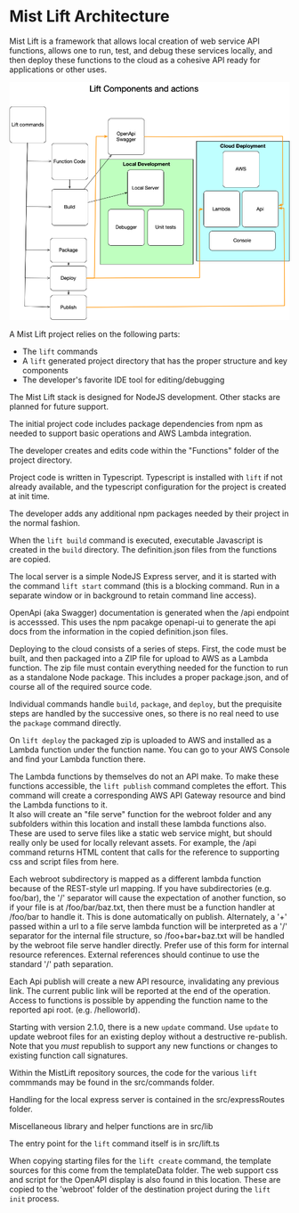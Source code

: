 
# Mist Lift Architecture

Mist Lift is a framework that allows local creation of web service API functions,
allows one to run, test, and debug these services locally, and then deploy these
functions to the cloud as a cohesive API ready for applications or other uses.

![architecture diagram](Lift%20Components%20and%20Actions.png)

A Mist Lift project relies on the following parts:

- The `lift` commands
- A `lift` generated project directory that has the proper structure and key components
- The developer's favorite IDE tool for editing/debugging

The Mist Lift stack is designed for NodeJS development. Other stacks are 
planned for future support.

The initial project code includes package dependencies from npm as needed
to support basic operations and AWS Lambda integration.

The developer creates and edits code within the "Functions" folder of the
project directory.

Project code is written in Typescript.  Typescript is installed with `lift` if not already
available, and the typescript configuration for the project is created at
init time.

The developer adds any additional npm packages needed by their project in the normal fashion.

When the `lift build` command is executed, executable Javascript is created in the 
`build` directory. The definition.json files from the functions are copied.

The local server is a simple NodeJS Express server, and it is started with the command
`lift start` command (this is a blocking command. Run in a separate window or in background to retain command line access).

OpenApi (aka Swagger) documentation is generated when the /api endpoint is accesssed.
This uses the npm pacakge openapi-ui to generate the api docs from the information
in the copied definition.json files.

Deploying to the cloud consists of a series of steps.
First, the code must be built, and then packaged into a ZIP file
for upload to AWS as a Lambda function.  The zip file must contain
everything needed for the function to run as a standalone Node package.
This includes a proper package.json, and of course all of the required
source code.

Individual commands handle `build`, `package`, and `deploy`, but the prequisite
steps are handled by the successive ones, so there is no real need to use the
`package` command directly.

On `lift deploy` the packaged zip is uploaded to AWS and installed as a Lambda function
under the function name.  You can go to your AWS Console and find your Lambda function there.

The Lambda functions by themselves do not an API make.  To make these functions
accessible, the `lift publish` command completes the effort.
This command will create a corresponding AWS API Gateway resource and bind the Lambda functions
to it.  
It also will create an "file serve" function for the webroot folder and any
subfolders within this location and install these lambda functions also.
These are used to serve files like a static web service might, but should really 
only be used for locally relevant assets. For example, the /api command returns
HTML content that calls for the reference to supporting css and script files from here.

Each webroot subdirectory is mapped as a different lambda function because of the REST-style url mapping.
If you have subdirectories (e.g. foo/bar), the '/' separator will cause the expectation of another
function, so if your file is at /foo/bar/baz.txt, then there must be a function handler
at /foo/bar to handle it.  This is done automatically on publish.
Alternately, a '+' passed within a url to a file serve lambda function will be interpreted
as a '/' separator for the internal file structure, so /foo+bar+baz.txt will be handled by
the webroot file serve handler directly. Prefer use of this form for internal resource references.
External references should continue to use the standard '/' path separation.

Each Api publish will create a new API resource, invalidating any previous link.
The current public link will be reported at the end of the operation.
Access to functions is possible by appending the function name to the reported
api root.  (e.g. /helloworld).

Starting with version 2.1.0, there is a new `update` command.  Use `update` to 
update webroot files for an existing deploy without a destructive re-publish.
Note that you _must_ republish to support any new functions or changes to existing
function call signatures.

Within the MistLift repository sources, the code for the various `lift` commmands
may be found in the src/commands folder.

Handling for the local express server is contained in the src/expressRoutes folder.

Miscellaneous library and helper functions are in src/lib

The entry point for the `lift` command itself is in src/lift.ts

When copying starting files for the `lift create` command, the template sources 
for this come from the templateData folder.  The web support css and script for the OpenAPI
display is also found in this location. These are copied to the 'webroot' folder of
the destination project during the `lift init` process.





